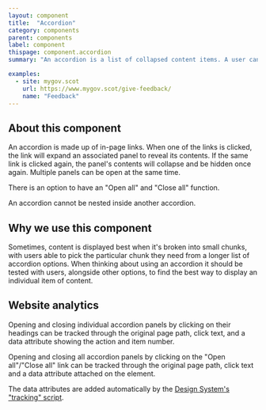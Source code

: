 ```yaml
---
layout: component
title:  "Accordion"
category: components
parent: components
label: component
thispage: component.accordion
summary: "An accordion is a list of collapsed content items. A user can expand any item in the list to view its contents."

examples:
  - site: mygov.scot
    url: https://www.mygov.scot/give-feedback/
    name: "Feedback"
---
```


## About this component

An accordion is made up of in-page links. When one of the links is clicked, the link will expand an associated panel to reveal its contents. If the same link is clicked again, the panel's contents will collapse and be hidden once again. Multiple panels can be open at the same time.

There is an option to have an "Open all" and "Close all" function.

An accordion cannot be nested inside another accordion.

## Why we use this component

Sometimes, content is displayed best when it's broken into small chunks, with users able to pick the particular chunk they need from a longer list of accordion options. When thinking about using an accordion it should be tested with users, alongside other options, to find the best way to display an individual item of content.

## Website analytics

Opening and closing individual accordion panels by clicking on their headings can be tracked through the original page path, click text, and a data attribute showing the action and item number.

Opening and closing all accordion panels by clicking on the "Open all"/"Close all" link can be tracked through the original page path, click text and a data attribute attached on the element.

The data attributes are added automatically by the [Design System's "tracking" script](/get-started/tracking/#accordion).
